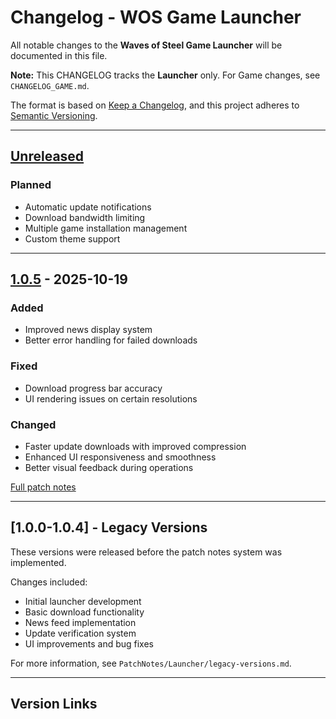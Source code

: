 # Changelog - WOS Game Launcher

All notable changes to the **Waves of Steel Game Launcher** will be documented in this file.

**Note:** This CHANGELOG tracks the **Launcher** only. For Game changes, see `CHANGELOG_GAME.md`.

The format is based on [Keep a Changelog](https://keepachangelog.com/en/1.0.0/),
and this project adheres to [Semantic Versioning](https://semver.org/spec/v2.0.0.html).

---

## [Unreleased]

### Planned
- Automatic update notifications
- Download bandwidth limiting
- Multiple game installation management
- Custom theme support

---

## [1.0.5] - 2025-10-19

### Added
- Improved news display system
- Better error handling for failed downloads

### Fixed
- Download progress bar accuracy
- UI rendering issues on certain resolutions

### Changed
- Faster update downloads with improved compression
- Enhanced UI responsiveness and smoothness
- Better visual feedback during operations

[Full patch notes](./PatchNotes/Launcher/1.0.5.md)

---

## [1.0.0-1.0.4] - Legacy Versions

These versions were released before the patch notes system was implemented.

Changes included:
- Initial launcher development
- Basic download functionality
- News feed implementation
- Update verification system
- UI improvements and bug fixes

For more information, see `PatchNotes/Launcher/legacy-versions.md`.

---

## Version Links

[Unreleased]: https://github.com/AsloWaves/GameLuncher/compare/launcher-v1.0.5...HEAD
[1.0.5]: https://github.com/AsloWaves/GameLuncher/releases/tag/launcher-v1.0.5
